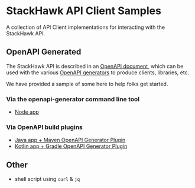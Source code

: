 # StackHawk API Client Samples

A collection of API Client implementations for interacting with the StackHawk API.

## OpenAPI Generated

The StackHawk API is described in an [OpenAPI document](https://apidocs.stackhawk.com/openapi), which can be used with 
the various [OpenAPI generators](https://openapi-generator.tech/docs/generators/) to produce clients, libraries, etc.

We have provided a sample of some here to help folks get started.

### Via the openapi-generator command line tool

- [Node app](/node/)

### Via OpenAPI build plugins

- [Java app + Maven OpenAPI Generator Plugin](/java-openapi-generator/)
- [Kotlin app + Gradle OpenAPI Generator Plugin](/kotlin-openapi-generator/)

## Other

- shell script using `curl` & `jq`